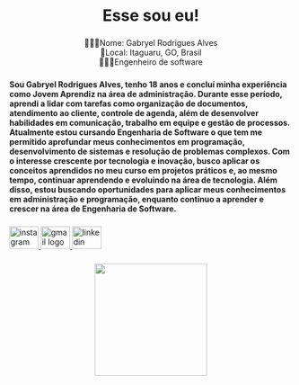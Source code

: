 <h1 align="center">Esse sou eu!</h1>

###

<p align="center">🙋🏽‍♂️Nome: Gabryel Rodrigues Alves <br>📍Local: Itaguaru, GO, Brasil<br>👨🏽‍💻Engenheiro de software</p>

###

<h4 align="left">Sou Gabryel Rodrigues Alves, tenho 18 anos e concluí minha experiência como Jovem Aprendiz na área de administração. Durante esse período, aprendi a lidar com tarefas como organização de documentos, atendimento ao cliente, controle de agenda, além de desenvolver habilidades em comunicação, trabalho em equipe e gestão de processos. Atualmente estou cursando Engenharia de Software o que tem me permitido aprofundar meus conhecimentos em programação, desenvolvimento de sistemas e resolução de problemas complexos. Com o interesse crescente por tecnologia e inovação, busco aplicar os conceitos aprendidos no meu curso em projetos práticos e, ao mesmo tempo, continuar aprendendo e evoluindo na área de tecnologia. Além disso, estou buscando oportunidades para aplicar meus conhecimentos em administração e programação, enquanto continuo a aprender e crescer na área de Engenharia de Software.</h4>

###

<div align="left">
  <a href="https://www.instagram.com/_gabryelrodrigues_?igsh=MWoydWs1dDFsYzB2OQ==" target="_blank">
    <img src="https://raw.githubusercontent.com/maurodesouza/profile-readme-generator/master/src/assets/icons/social/instagram/default.svg" width="52" height="40" alt="instagram logo"  />
  </a>
  <a href="gabryelrodrigues907@gmail.com" target="_blank">
    <img src="https://raw.githubusercontent.com/maurodesouza/profile-readme-generator/master/src/assets/icons/social/gmail/default.svg" width="52" height="40" alt="gmail logo"  />
  </a>
  <a href="https://www.linkedin.com/in/gabryel-rodrigues-alves-36683534b" target="_blank">
    <img src="https://raw.githubusercontent.com/maurodesouza/profile-readme-generator/master/src/assets/icons/social/linkedin/default.svg" width="52" height="40" alt="linkedin logo"  />
  </a>
</div>

###

<div align="center">
  <img height="200" src="https://media1.giphy.com/media/bGgsc5mWoryfgKBx1u/giphy.gif"  />
</div>

###
